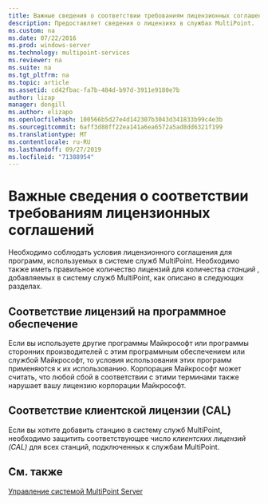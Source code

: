 ```yaml
---
title: Важные сведения о соответствии требованиям лицензионных соглашений
description: Предоставляет сведения о лицензиях в службах MultiPoint.
ms.custom: na
ms.date: 07/22/2016
ms.prod: windows-server
ms.technology: multipoint-services
ms.reviewer: na
ms.suite: na
ms.tgt_pltfrm: na
ms.topic: article
ms.assetid: cd42fbac-fa7b-484d-b97d-3911e9180e7b
author: lizap
manager: dongill
ms.author: elizapo
ms.openlocfilehash: 100566b5d27e4d142307b3043d341833b99c4e3b
ms.sourcegitcommit: 6aff3d88ff22ea141a6ea6572a5ad8dd6321f199
ms.translationtype: MT
ms.contentlocale: ru-RU
ms.lasthandoff: 09/27/2019
ms.locfileid: "71388954"
---
```

# <a name="important-information-about-software-license-compliance"></a>Важные сведения о соответствии требованиям лицензионных соглашений
Необходимо соблюдать условия лицензионного соглашения для программ, используемых в системе служб MultiPoint. Необходимо также иметь правильное количество лицензий для количества *станций* , добавляемых в систему служб MultiPoint, как описано в следующих разделах.  
  
## <a name="software-license-compliance"></a>Соответствие лицензий на программное обеспечение  
Если вы используете другие программы Майкрософт или программы сторонних производителей с этим программным обеспечением или службой Майкрософт, то условия использования этих программ применяются к их использованию. Корпорация Майкрософт может считать, что любой сбой в соответствии с этими терминами также нарушает вашу лицензию корпорации Майкрософт.  
  
## <a name="client-access-license-cal-compliance"></a>Соответствие клиентской лицензии (CAL)  
Если вы хотите добавить станцию в систему служб MultiPoint, необходимо защитить соответствующее число *клиентских лицензий (CAL)* для всех станций, подключенных к службам MultiPoint.   
  
## <a name="see-also"></a>См. также  
[Управление системой MultiPoint Server](managing-your-multipoint-services-system.md)  
  
